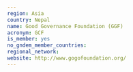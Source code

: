```yaml
---
region: Asia
country: Nepal
name: Good Governance Foundation (GGF)
acronym: GCF
is_member: yes
no_gndem_member_countries: 
regional_network: 
website: http://www.gogofoundation.org/
---
```

